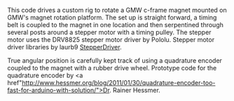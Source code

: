 This code drives a custom rig to rotate a GMW c-frame magnet mounted on GMW's magnet rotation platform. The set up is straight forward, a timing belt is coupled to the magnet in one location and then serpentined through several posts around a stepper motor with a timing pulley. The stepper motor uses the DRV8825 stepper motor driver by Pololu. Stepper motor driver libraries by laurb9 <a href="https://github.com/laurb9/StepperDriver">StepperDriver</a>.

True angular position is carefully kept track of using a quadrature encoder coupled to the magnet with a rubber drive wheel. Prototype code for the quadrature encoder by <a href"http://www.hessmer.org/blog/2011/01/30/quadrature-encoder-too-fast-for-arduino-with-solution/">Dr. Rainer Hessmer</a>.

